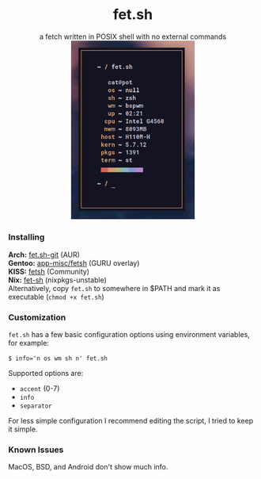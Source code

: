<div align="center">
<h1>fet.sh</h1>
a fetch written in POSIX shell with no external commands
<br>
<img src="screenshot.png" width="250px">
</div>

### Installing
**Arch:** [fet.sh-git](https://aur.archlinux.org/packages/fet.sh-git) (AUR)  
**Gentoo:** [app-misc/fetsh](https://gpo.zugaina.org/Overlays/guru/app-misc/fetsh) (GURU overlay)  
**KISS:** [fetsh](https://github.com/kisslinux/community/tree/master/community/fetsh) (Community)  
**Nix:** [fet-sh](https://search.nixos.org/packages?show=fet-sh&query=fet-sh&channel=unstable) (nixpkgs-unstable)  
Alternatively, copy `fet.sh` to somewhere in $PATH and mark it as executable (`chmod +x fet.sh`)

### Customization
`fet.sh` has a few basic configuration options using environment variables, for example:
```
$ info='n os wm sh n' fet.sh
```
Supported options are:
- `accent` (0-7)
- `info`
- `separator`

For less simple configuration I recommend editing the script, I tried to keep it simple.

### Known Issues
MacOS, BSD, and Android don't show much info.
